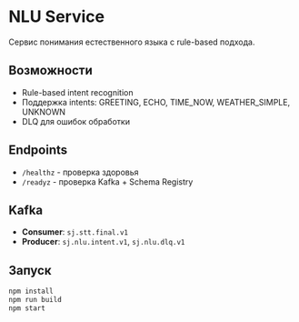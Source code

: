 # NLU Service

Сервис понимания естественного языка с rule-based подхода.

## Возможности

- Rule-based intent recognition
- Поддержка intents: GREETING, ECHO, TIME_NOW, WEATHER_SIMPLE, UNKNOWN
- DLQ для ошибок обработки

## Endpoints

- `/healthz` - проверка здоровья
- `/readyz` - проверка Kafka + Schema Registry

## Kafka

- **Consumer**: `sj.stt.final.v1`
- **Producer**: `sj.nlu.intent.v1`, `sj.nlu.dlq.v1`

## Запуск

```bash
npm install
npm run build
npm start
```
